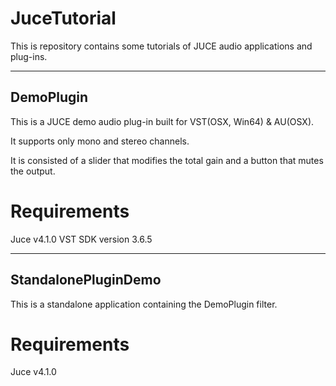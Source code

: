 # JuceTutorial
This is repository contains some tutorials of JUCE audio applications and plug-ins.

--------------
## DemoPlugin

This is a JUCE demo audio plug-in built for VST(OSX, Win64) & AU(OSX).

It supports only mono and stereo channels.

It is consisted of a slider that modifies the total gain and a button that mutes the output.

# Requirements
Juce v4.1.0
VST SDK version 3.6.5


--------------
## StandalonePluginDemo

This is a standalone application containing the DemoPlugin filter.

# Requirements
Juce v4.1.0
